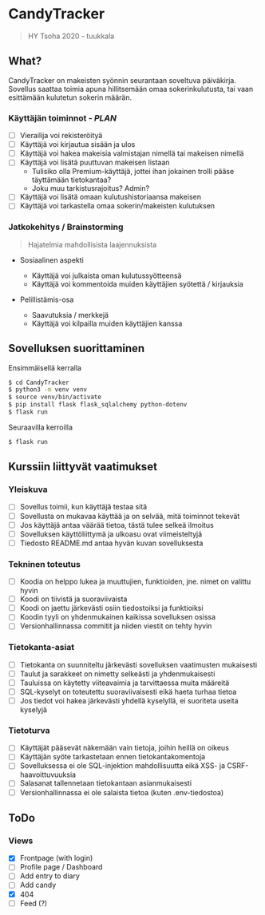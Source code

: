 # CandyTracker
> HY Tsoha 2020 - tuukkala

## What?

CandyTracker on makeisten syönnin seurantaan soveltuva päiväkirja. Sovellus saattaa toimia apuna hillitsemään omaa sokerinkulutusta, tai vaan esittämään kulutetun sokerin määrän.

### Käyttäjän toiminnot *- PLAN*

- [ ] Vierailija voi rekisteröityä
- [ ] Käyttäjä voi kirjautua sisään ja ulos
- [ ] Käyttäjä voi hakea makeisia valmistajan nimellä tai makeisen nimellä
- [ ] Käyttäjä voi lisätä puuttuvan makeisen listaan
  - Tulisiko olla Premium-käyttäjä, jottei ihan jokainen trolli pääse täyttämään tietokantaa?
  - Joku muu tarkistusrajoitus? Admin?
- [ ] Käyttäjä voi lisätä omaan kulutushistoriaansa makeisen
- [ ] Käyttäjä voi tarkastella omaa sokerin/makeisten kulutuksen

### Jatkokehitys / Brainstorming
> Hajatelmia mahdollisista laajennuksista

- Sosiaalinen aspekti
  - Käyttäjä voi julkaista oman kulutussyötteensä
  - Käyttäjä voi kommentoida muiden käyttäjien syötettä / kirjauksia

- Pelillistämis-osa
  - Saavutuksia / merkkejä
  - Käyttäjä voi kilpailla muiden käyttäjien kanssa

## Sovelluksen suorittaminen

Ensimmäisellä kerralla

```bash
$ cd CandyTracker
$ python3 -m venv venv
$ source venv/bin/activate
$ pip install flask flask_sqlalchemy python-dotenv
$ flask run
```

Seuraavilla kerroilla
```bash
$ flask run
```

## Kurssiin liittyvät vaatimukset

### Yleiskuva
- [ ] Sovellus toimii, kun käyttäjä testaa sitä
- [ ] Sovellusta on mukavaa käyttää ja on selvää, mitä toiminnot tekevät
- [ ] Jos käyttäjä antaa väärää tietoa, tästä tulee selkeä ilmoitus
- [ ] Sovelluksen käyttöliittymä ja ulkoasu ovat viimeisteltyjä
- [ ] Tiedosto README.md antaa hyvän kuvan sovelluksesta
### Tekninen toteutus
- [ ] Koodia on helppo lukea ja muuttujien, funktioiden, jne. nimet on valittu hyvin
- [ ] Koodi on tiivistä ja suoraviivaista
- [ ] Koodi on jaettu järkevästi osiin tiedostoiksi ja funktioiksi
- [ ] Koodin tyyli on yhdenmukainen kaikissa sovelluksen osissa
- [ ] Versionhallinnassa commitit ja niiden viestit on tehty hyvin
### Tietokanta-asiat
- [ ] Tietokanta on suunniteltu järkevästi sovelluksen vaatimusten mukaisesti
- [ ] Taulut ja sarakkeet on nimetty selkeästi ja yhdenmukaisesti
- [ ] Tauluissa on käytetty viiteavaimia ja tarvittaessa muita määreitä
- [ ] SQL-kyselyt on toteutettu suoraviivaisesti eikä haeta turhaa tietoa
- [ ] Jos tiedot voi hakea järkevästi yhdellä kyselyllä, ei suoriteta useita kyselyjä
### Tietoturva
- [ ] Käyttäjät pääsevät näkemään vain tietoja, joihin heillä on oikeus
- [ ] Käyttäjän syöte tarkastetaan ennen tietokantakomentoja
- [ ] Sovelluksessa ei ole SQL-injektion mahdollisuutta eikä XSS- ja CSRF-haavoittuvuuksia
- [ ] Salasanat tallennetaan tietokantaan asianmukaisesti
- [ ] Versionhallinnassa ei ole salaista tietoa (kuten .env-tiedostoa)

## ToDo

### Views
- [x] Frontpage (with login)
- [ ] Profile page / Dashboard
- [ ] Add entry to diary
- [ ] Add candy
- [x] 404
- [ ] Feed (?)
